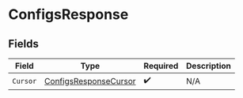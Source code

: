 # ConfigsResponse


## Fields

| Field                                                                     | Type                                                                      | Required                                                                  | Description                                                               |
| ------------------------------------------------------------------------- | ------------------------------------------------------------------------- | ------------------------------------------------------------------------- | ------------------------------------------------------------------------- |
| `Cursor`                                                                  | [ConfigsResponseCursor](../../Models/Components/ConfigsResponseCursor.md) | :heavy_check_mark:                                                        | N/A                                                                       |